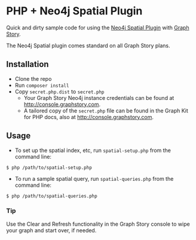 # PHP + Neo4j Spatial Plugin

Quick and dirty sample code for using the [Neo4j Spatial Plugin](https://github.com/neo4j-contrib/spatial) 
with [Graph Story](http://graphstory.com).

The Neo4j Spatial plugin comes standard on all Graph Story plans.

## Installation

* Clone the repo
* Run `composer install`
* Copy `secret.php.dist` to `secret.php`
    * Your Graph Story Neo4j instance credentials can be found at http://console.graphstory.com.
    * A tailored copy of the `secret.php` file can be found in the Graph Kit for PHP docs, also at http://console.graphstory.com.

## Usage

* To set up the spatial index, etc, run `spatial-setup.php` from the command line:

```
$ php /path/to/spatial-setup.php
```

* To run a sample spatial query, run `spatial-queries.php` from the command line:

```
$ php /path/to/spatial-queries.php
```

### Tip

Use the Clear and Refresh functionality in the Graph Story console to wipe your
graph and start over, if needed.
